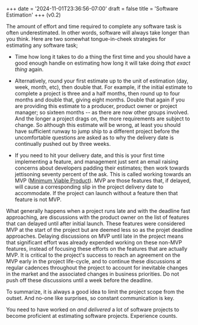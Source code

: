 +++
date = '2024-11-01T23:36:56-07:00'
draft = false 
title = 'Software Estimation'
+++
(v0.2)

The amount of effort and time required to complete any software task is often underestimated. In other words, software will always take longer than you think. Here are two somewhat tongue-in-cheek strategies for estimating any software task;

* Time how long it takes to do a thing the first time and you should have a good enough handle on estimating how long it will take doing *that exact thing* again.

* Alternatively, round your first estimate up to the unit of estimation (day, week, month, etc), then double that. For example, if the initial estimate to complete a project is three and a half months, then round up to four months and double that, giving eight months. Double that again if you are providing this estimate to a producer, product owner or project manager; so sixteen months -- as there are now other groups involved. And the longer a project drags on, the more requirements are subject to change. So although this estimate will be wrong, at least you should have sufficient runway to jump ship to a different project before the uncomfortable questions are asked as to why the delivery date is continually pushed out by three weeks. 

* If you need to hit your delivery date, and this is your first time implementing a feature, and management just sent an email raising concerns about developers padding their estimates; then work towards jettisoning seventy percent of the ask. This is called working towards an MVP ([Minimum Viable Product](https://en.wikipedia.org/wiki/Minimum_viable_product)). MVP are those features that, if delayed, will cause a corresponding slip in the project delivery date to accommodate. If the project can launch without a feature then that feature is not MVP.

What generally happens when a project runs late and with the deadline fast approaching, are discussions with the product owner on the list of features that can delayed until after initial launch. These features were considered MVP at the start of the project but are deemed less so as the projet deadline approaches. Delaying discussions on MVP until late in the project means that significant effort was already expended working on these non-MVP features, instead of focusing these efforts on the features that are actually MVP. It is critical to the project's success to reach an agreement on the MVP early in the project life-cycle, and to continue these discussions at regular cadences throughout the project to account for inevitable changes in the market and the associated changes in business priorities. Do not push off these discussions until a week before the deadline.

To summarize, it is always a good idea to limit the project scope from the outset. And no-one like surprises, so constant communication is key.

You need to have worked on *and delivered* a lot of software projects to become proficient at estimating software projects. Experience counts.

<!-- A difference between junior and senior software engineer, besides the amount of code written, is a senior engineer spends less time designing and developing code and more time communicating. Developing an understanding of the market and business and market eases communicating with other groups in the organizaiton understanding the business ask time understanding the business important to spend time understanding what is needed versus what is being asked for as well as any ramifications.  -->
